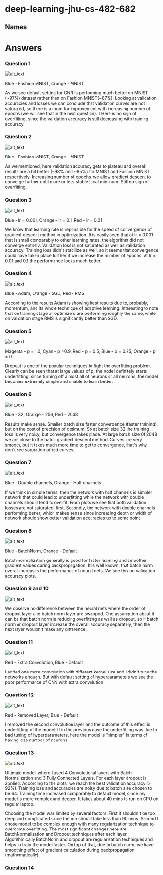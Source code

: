 # deep-learning-jhu-cs-482-682

## Names

# Answers
### Question 1
![alt_text](https://github.com/deep-learning-jhu/p02-fashion-mnist-team7/blob/master/screenshots/default_mnist_vs_fashion.png)

Blue - Fashion MNIST, Orange - MNIST

As we see default setting for CNN is performing much better on MNIST (~97%) dataset rather than on Fashion MNIST(~87%). Looking at validation accuracies and losses we can conclude that validation curves are not saturated, so there is a room for improvement with increasing number of epochs (we will see that in the next question). THere is no sign of overfitting, since the validation accuracy is still decreasing with training accuracy.

### Question 2
![alt_text](https://github.com/deep-learning-jhu/p02-fashion-mnist-team7/blob/master/screenshots/default_mnist_vs_fashion_epochs_20.png)

Blue - Fashion MNIST, Orange - MNIST

As we mentioned, here validation accuracy gets to plateau and overall results are a bit better (~98% and ~85%) for MNIST and Fashion MNIST respectively. Increasing number of epochs, we allow gradient descent to converge further until more or less stable local minimum. Still no sign of overfitting.

### Question 3
![alt_text](https://github.com/deep-learning-jhu/p02-fashion-mnist-team7/blob/master/screenshots/fashion_mnist_epochs_20_lr_0.1_0.01_0.001.png)

Blue - lr = 0.001, Orange - lr = 0.1, Red - lr = 0.01

We know that learning rate is reponsible for the speed of convergence of gradient descent method in optimization. It is easily seen that at lr = 0.001 that is small comparably to other learning rates, the algorithm did not converge entirely. Validation loss is not saturated as well as validation accuracy. Training loss didn't stabilize as well, so it seems that convergence could have taken place further if we increase the number of epochs. At lr = 0.01 and 0.1 the performance looks much better.

### Question 4
![alt_text](https://github.com/deep-learning-jhu/p02-fashion-mnist-team7/blob/master/screenshots/fashion_mnist_optimizers.png)

Blue - Adam, Orange - SGD, Red - RMS

According to the results Adam is showing best results due to, probably, momentum, and its whole technique of adaptive learning. Interesting to note that on training stage all optimizers are performing roughly the same, while on validation stage RMS is significantly better than SGD.

### Question 5
![alt_text](https://github.com/deep-learning-jhu/p02-fashion-mnist-team7/blob/master/screenshots/fashion_mnist_dropouts.png)

Magenta - p = 1.0, Cyan - p =0.9, Red - p = 0.5, Blue - p = 0.25, Orange - p = 0

Dropout is one of the popular techniques to fight the overfitting problem. Clearly can be seen that at large values of p, the nodel definitely starts underfitting, since turning off almost all of neurons or all neurons, the model becomes extremely simple and unable to learn better.

### Question 6
![alt_text](https://github.com/deep-learning-jhu/p02-fashion-mnist-team7/blob/master/screenshots/fashion_mnist_batch_sizes.png)

Blue - 32, Orange - 256, Red - 2048

Results make sense. Smaller batch size faster convergence (faster training), but on the cost of precision of optimum. So at batch size 32 the training loss is very noisy, but convergence takes place. At large batch size 0f 2048 we are close to the batch gradient descent method. Curves are very smooth, but it takes much more time to get to convergence, that's why don't see saturation of red curves. 

### Question 7
![alt_text](https://github.com/deep-learning-jhu/p02-fashion-mnist-team7/blob/master/screenshots/fashion_mnist_channels_double_half.png)

Blue - Double channels, Orange - Half channels

If we think in simple terms, then the network with half channels is simpler network that could lead to underfitting while the network with double channels should tend to overfit. From plots we see that both validation losses are not saturated, first. Secondly, the network with double channels performing better, which makes sense since increasing depth or width of network should show better validation accuracies up to some point

### Question 8
![alt_text](https://github.com/deep-learning-jhu/p02-fashion-mnist-team7/blob/master/screenshots/fashion_mnist_batch_norm.png)

Blue - BatchNorm, Orange - Default

Batch normalization generally is good for faster learning and smoother gradient values during backpropagation. It is well known, that batch norm overall increases the performance of neural nets. We see this on validation accuracy plots. 

### Question 9 and 10
![alt_text](https://github.com/deep-learning-jhu/p02-fashion-mnist-team7/blob/master/screenshots/fashion_mnist_batch_norm_dropouts.png)

We observe no difference between the neural nets where the order of dropout layer and batch norm layer are swapped. One assumption about it can be that batch norm is reducing overfitting as well as dropout, so if batch norm or dropout layer increase the overall accuracy separately, then the next layer wouldn't make any difference.

### Question 11
![alt_text](https://github.com/deep-learning-jhu/p02-fashion-mnist-team7/blob/master/screenshots/fashion_mnist_extra_conv.png)

Red - Extra Convolution, Blue - Default

I added one more convolution with different kernel size and I didn't tune the networks enough. But with default setting of hyperparameters we see the poor performance of CNN with extra convolution

### Question 12
![alt_text](https://github.com/deep-learning-jhu/p02-fashion-mnist-team7/blob/master/screenshots/fashion_mnist_remove_layer.png)

Red - Removed Layer, Blue - Default

I removed the second convolution layer and the outcome of this effect is underfitting of the model. If in the previous case the underfitting was due to bad tuning of hyperparameters, here the model is "simpler" in terms of having less number of neurons.

### Question 13
![alt_text](https://github.com/deep-learning-jhu/p02-fashion-mnist-team7/blob/master/screenshots/fashion_mnist_ultimate.png)

Ultimate model, where I used 4 Convolutional layers with Batch Normalization and 3 Fully Connected Layers. For each layer dropout is applied. According to the plots, we reach the best validation accuracy (> 92%). Training loss and accuracies are noisy due to batch size chosen to be 64. Training time increased comparably to default model, since my model is more complex and deeper. It takes about 40 mins to run on CPU on regular laptop. 

Choosing the model was limited by several factors. First it shouldn't be too deep and complicated since the run should take less than 90 mins. Second I chose model to be complex enough with many regularization technique to overcome overfitting.
The most significant changes here are BatchNormalization and Dropout techniques after each layer. Algorithmically BatchNorm and dropout are regularization techniques and helps to train the model faster. On top of that, due to batch norm, we have smoothing effect of gradient calculation during backpropagation (mathematically).

### Question 14
